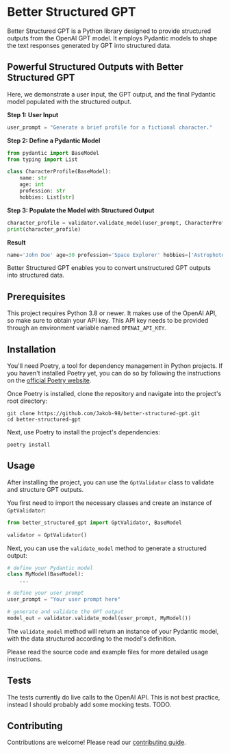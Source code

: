 # Better Structured GPT

Better Structured GPT is a Python library designed to provide structured outputs from the OpenAI GPT model. It employs Pydantic models to shape the text responses generated by GPT into structured data. 

## Powerful Structured Outputs with Better Structured GPT

Here, we demonstrate a user input, the GPT output, and the final Pydantic model populated with the structured output.

**Step 1: User Input**
```python
user_prompt = "Generate a brief profile for a fictional character."
```

**Step 2: Define a Pydantic Model**
```python
from pydantic import BaseModel
from typing import List

class CharacterProfile(BaseModel):
    name: str
    age: int
    profession: str
    hobbies: List[str]
```

**Step 3: Populate the Model with Structured Output**
```python
character_profile = validator.validate_model(user_prompt, CharacterProfile)
print(character_profile)
```

**Result**
```python
name='John Doe' age=30 profession='Space Explorer' hobbies=['Astrophotography', 'Alien Languages']
```

Better Structured GPT enables you to convert unstructured GPT outputs into structured data.


## Prerequisites
This project requires Python 3.8 or newer. It makes use of the OpenAI API, so make sure to obtain your API key. This API key needs to be provided through an environment variable named `OPENAI_API_KEY`.

## Installation
You'll need Poetry, a tool for dependency management in Python projects. If you haven't installed Poetry yet, you can do so by following the instructions on the [official Poetry website](https://python-poetry.org/docs/#installation).

Once Poetry is installed, clone the repository and navigate into the project's root directory:

```
git clone https://github.com/Jakob-98/better-structured-gpt.git
cd better-structured-gpt
```

Next, use Poetry to install the project's dependencies:

```
poetry install
```

## Usage
After installing the project, you can use the `GptValidator` class to validate and structure GPT outputs. 

You first need to import the necessary classes and create an instance of `GptValidator`:

```python
from better_structured_gpt import GptValidator, BaseModel

validator = GptValidator()
```

Next, you can use the `validate_model` method to generate a structured output:

```python
# define your Pydantic model
class MyModel(BaseModel):
    ...

# define your user prompt
user_prompt = "Your user prompt here"

# generate and validate the GPT output
model_out = validator.validate_model(user_prompt, MyModel())
```

The `validate_model` method will return an instance of your Pydantic model, with the data structured according to the model's definition.

Please read the source code and example files for more detailed usage instructions.

## Tests

The tests currently do live calls to the OpenAI API. This is not best practice, instead I should probably add some mocking tests. TODO.

## Contributing

Contributions are welcome! Please read our [contributing guide](CONTRIBUTING.md).
